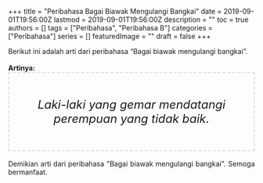 +++
title = "Peribahasa Bagai Biawak Mengulangi Bangkai"
date = 2019-09-01T19:56:00Z
lastmod = 2019-09-01T19:56:00Z
description = ""
toc = true
authors = []
tags = ["Peribahasa", "Peribahasa B"]
categories = ["Peribahasa"]
series = []
featuredImage = ""
draft = false
+++

<div dir="ltr" style="text-align: left;" trbidi="on"><div style="text-align: justify;">Berikut ini adalah arti dari peribahasa “Bagai biawak mengulangi bangkai”.</div><br /><div style="text-align: justify;"><b>Artinya:</b></div><div style="border: 2px dashed #ddd; font-size: 24px; height: auto; margin: 0 auto; padding: 50px; text-align: center; width: auto;"><i>Laki-laki yang gemar mendatangi perempuan yang tidak baik.</i></div><div style="text-align: justify;"><br /></div><div style="text-align: justify;">Demikian arti dari peribahasa "Bagai biawak mengulangi bangkai". Semoga bermanfaat.</div></div>
